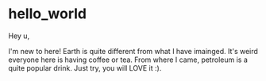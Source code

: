 # hello_world

Hey u,

I'm new to here! Earth is quite different from what I have imainged. It's weird everyone here is having coffee or tea.
From where I came, petroleum is a quite popular drink. Just try, you will LOVE it :).
